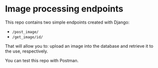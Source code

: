# Image processing endpoints

This repo contains two simple endpoints created with Django:
* `/post_image/`
* `/get_image/id/`

That will allow you to: upload an image into the database and retrieve it to the use, respectively. 

You can test this repo with Postman. 